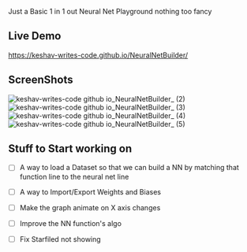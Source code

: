 Just a Basic 1 in 1 out Neural Net Playground nothing too fancy

## Live Demo
https://keshav-writes-code.github.io/NeuralNetBuilder/

## ScreenShots
![keshav-writes-code github io_NeuralNetBuilder_ (2)](https://github.com/user-attachments/assets/a7f64a1d-1077-4b20-85e6-0b41aaeb146c)
![keshav-writes-code github io_NeuralNetBuilder_ (3)](https://github.com/user-attachments/assets/14cad685-41a9-4931-8194-5ad31f491a06)
![keshav-writes-code github io_NeuralNetBuilder_ (4)](https://github.com/user-attachments/assets/25453a66-9703-40a5-b5fc-72a6baa7a053)
![keshav-writes-code github io_NeuralNetBuilder_ (5)](https://github.com/user-attachments/assets/3c2663fa-bfda-4368-864e-d14fb36e7531)


## Stuff to Start working on 
- [ ] A way to load a Dataset so that we can build a NN by matching that function line to the neural net line
- [ ] A way to Import/Export Weights and Biases 
- [ ] Make the graph animate on X axis changes
- [ ] Improve the NN function's algo
- [ ] Fix Starfiled not showing


